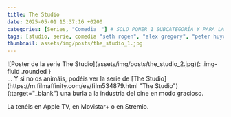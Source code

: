 ```yaml
---
title: The Studio
date: 2025-05-01 15:37:16 +0200
categories: [Series, "Comediaㅤ"] # SOLO PONER 1 SUBCATEGORÍA Y PARA LAS SERIES PONER UN CARACTER INVISIBLE, COPIALO DE ENTRE LOS PARÉNTESIS (ㅤ), AL FINAL DE LA SUBCATEGORÍA, POR EJEMPLO [Series, "Thrillerㅤ"]
tags: [studio, serie, comedia "seth rogen", "alex gregory", "peter huyck", "evan goldberg"]
thumbnail: assets/img/posts/the_studio_1.jpg
---
```


<div class="row mb-4">
  <div class="col-md-5" markdown="1">
![Poster de la serie The Studio](assets/img/posts/the_studio_2.jpg){: .img-fluid .rounded }
  </div>
  <div class="col-md-7" markdown="1">
... Y si no os animáis, podéis ver la serie de [The Studio](https://m.filmaffinity.com/es/film534879.html "The Studio"){:target="_blank"} una burla a la industria del cine en modo gracioso.

La tenéis en Apple TV, en Movistar+ o en Stremio.
  </div>
</div>
